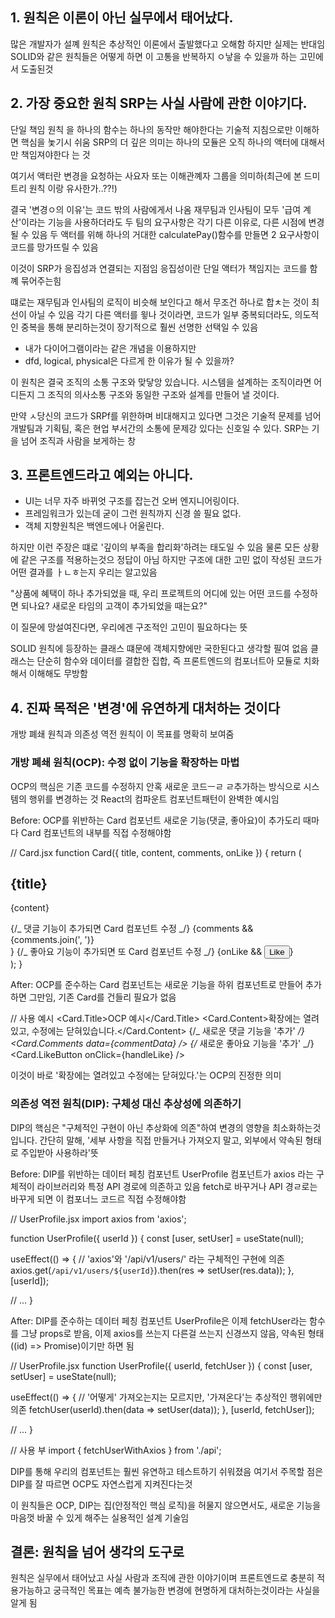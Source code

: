 ## 1. 원칙은 이론이 아닌 실무에서 태어났다.

많은 개발자가 설꼐 원칙은 추상적인 이론에서 출발했다고 오해함
하지만 실제는 반대임
SOLID와 같은 원칙들은 어떻게 하면 이 고통을 반복하지 ㅇ낳을 수 있을까 하는 고민에서 도출된것

## 2. 가장 중요한 원칙 SRP는 사실 사람에 관한 이야기다.

단일 책임 원칙 을 하나의 함수는 하나의 동작만 해야한다는 기술적 지침으로만 이해하면 핵심을 놏기시 쉬움
SRP의 더 깊은 의미는
하나의 모듈은 오직 하나의 액터에 대해서만 책임져야한다 는 것

여기서 액터란 변경을 요청하는 사요자 또는 이해관꼐자 그룹을 의미하(최근에 본 드미트리 원칙 이랑 유사한가..??!)

결국 '변경ㅇ의 이유'는 코드 밖의 사람에게서 나옴
재무팀과 인사팀이 모두 '급여 계산'이라는 기능을 사용하더라도
두 팀의 요구사항은 각기 다른 이유로, 다른 시점에 변경될 수 있음
두 액터를 위해 하나의 거대한 calculatePay()함수를 만들면 2 요구사항이 코드를 망가뜨릴 수 있음

이것이 SRP가 응집성과 연결되는 지점임
응집성이란 단일 액터가 책임지는 코드를 함꼐 묶어주는힘

떄로는 재무팀과 인사팀의 로직이 비슷해 보인다고 해서 무조건 하나로 합ㅊ는 것이 최선이 아닐 수 있음
각기 다른 액터를 윟나 것이라면, 코드가 일부 중복되더라도, 의도적인 중복을 통해 분리하는것이 장기적으로 훨씬 선명한 선택일 수 있음

- 내가 다이어그램이라는 같은 개념을 이용하지만
- dfd, logical, physical은 다르게 한 이유가 될 수 있을까?

이 원칙은 결국 조직의 소통 구조와 맞닿앙 있습니다.
시스템을 설계하는 조직이라면 어디든지 그 조직의 의사소통 구조와 동일한 구조와 설계를 만들어 낼 것이다.

만약 ㅅ당신의 코드가 SRPf를 위한하며 비대해지고 있다면 그것은 기술적 문제를 넘어 개발팀과 기획팀, 혹은 현업 부서간의 소통에 문제강 있다는 신호일 수 있다.
SRP는 기을 넘어 조직과 사람을 보게하는 창

## 3. 프론트엔드라고 예외는 아니다.

- UI는 너무 자주 바뀌엇 구조를 잡는건 오버 엔지니어링이다.
- 프레임워크가 있는데 굳이 그런 원칙까지 신경 쓸 필요 없다.
- 객체 지향원칙은 백엔드에나 어울린다.

하지만 이런 주장은 떄로 '깊이의 부족을 합리화'하려는 태도일 수 있음
물론 모든 상황에 같은 구조를 적용하는것으 정답이 아님
하지만 구조에 대한 고민 없이 작성된 코드가 어떤 결과를 ㅏㄴㅎ는지 우리는 알고있음

"상품에 혜택이 하나 추가되었을 때, 우리 프로젝트의 어디에 있는 어떤 코드를 수정하면 되나요? 새로운 타임의 고객이 추가되었을 때는요?"

이 질문에 망설여진다면, 우리에겐 구조적인 고민이 필요하다는 뜻

SOLID 원칙에 등장하는 클래스 떄문에 객체지향에만 국한된다고 생각할 필여 없음
클래스는 단순히 함수와 데이터를 결합한 집합, 즉 프론트엔드의 컴포너트아 모듈로 치화해서 이해해도 무방함

## 4. 진짜 목적은 '변경'에 유연하게 대처하는 것이다

개방 폐쇄 원칙과 의존성 역전 원칙이 이 목표를 명확히 보여줌

### 개방 폐쇄 원칙(OCP): 수정 없이 기능을 확장하는 마법

OCP의 핵심은 기존 코드를 수정하지 안혹 새로운 코드ㅡㄹ ㄹ추가하는 방식으로 시스템의 행위를 변경하는 것
React의 컴파운트 컴포넌트패턴이 완벽한 예시임

Before: OCP를 위반하는 Card 컴포넌트 새로운 기능(댓글, 좋아요)이 추가도리 때마다 Card 컴포넌트의 내부를 직접 수정해야함

// Card.jsx
function Card({ title, content, comments, onLike }) {
return (
<div className="card">
<h2>{title}</h2>
<p>{content}</p>
{/_ 댓글 기능이 추가되면 Card 컴포넌트 수정 _/}
{comments && <div className="comments">{comments.join(', ')}</div>}
{/_ 좋아요 기능이 추가되면 또 Card 컴포넌트 수정 _/}
{onLike && <button onClick={onLike}>Like</button>}
</div>
);
}

After: OCP를 준수하는 Card 컴포넌트는 새로운 기능을 하위 컴포넌트로 만들어 추가하면 그만임, 기존 Card를 건들리 필요가 없음

// 사용 예시
<Card>
<Card.Title>OCP 예시</Card.Title>
<Card.Content>확장에는 열려있고, 수정에는 닫혀있습니다.</Card.Content>
{/_ 새로운 댓글 기능을 '추가' _/}
<Card.Comments data={commentData} />
{/_ 새로운 좋아요 기능을 '추가' _/}
<Card.LikeButton onClick={handleLike} />
</Card>

이것이 바로 '확장에는 열려있고 수정에는 닫혀있다.'는 OCP의 진정한 의미

### 의존성 역전 원칙(DIP): 구체성 대신 추상성에 의존하기

DIP의 핵심은 "구체적인 구현이 아닌 추상화에 의존"하여 변경의 영향을 최소화하는것입니다.
간단히 말해, '세부 사항을 직접 만들거나 가져오지 말고, 외부에서 약속된 형태로 주입받아 사용하라'뜻

Before: DIP를 위반하는 데이터 페칭 컴포넌트 UserProfile 컴포넌트가 axios 라는 구체적이 라이브러리와 특정 API 경로에 의존하고 있음
fetch로 바꾸거나 API 경ㄹ로는 바꾸게 되면 이 컴포너느 코드르 직접 수정해야함

// UserProfile.jsx
import axios from 'axios';

function UserProfile({ userId }) {
const [user, setUser] = useState(null);

useEffect(() => {
// 'axios'와 '/api/v1/users/' 라는 구체적인 구현에 의존
axios.get(`/api/v1/users/${userId}`).then(res => setUser(res.data));
}, [userId]);

// ...
}

After: DIP를 준수하는 데이터 페칭 컴포넌트 UserProfile은 이제 fetchUser라는 함수를 그냥 props로 받음, 이제 axios를 쓰는지 다른걸 쓰는지 신경쓰지 않음, 약속된 형태 ((id) => Promise<User>)이기만 하면 됨

// UserProfile.jsx
function UserProfile({ userId, fetchUser }) {
const [user, setUser] = useState(null);

useEffect(() => {
// '어떻게' 가져오는지는 모르지만, '가져온다'는 추상적인 행위에만 의존
fetchUser(userId).then(data => setUser(data));
}, [userId, fetchUser]);

// ...
}

// 사용 부
import { fetchUserWithAxios } from './api';
<UserProfile userId="123" fetchUser={fetchUserWithAxios} />

DIP를 통해 우리의 컴포넌트는 훨씬 유연하고 테스트하기 쉬워졌음
여기서 주목할 점은 DIP를 잘 따르면 OCP도 자연스럽게 지켜진다는것

이 원칙들은 OCP, DIP는 집(안정적인 핵심 로직)을 허물지 않으면서도, 새로운 기능을 마음껏 바꿀 수 있게 해주는 실용적인 설계 기술임

## 결론: 원칙을 넘어 생각의 도구로

원칙은 실무에서 태어났고
사실 사람과 조직에 관한 이야기이며
프론트엔드로 충분히 적용가능하고
궁극적인 목표는 예측 불가능한 변경에 현명하게 대처하는것이라는 사실을 알게 됨
